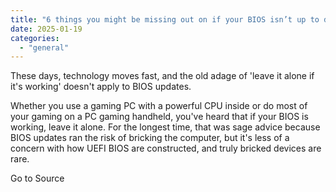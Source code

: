 ```yaml
---
title: "6 things you might be missing out on if your BIOS isn’t up to date"
date: 2025-01-19
categories: 
  - "general"
---
```


These days, technology moves fast, and the old adage of 'leave it alone if it's working' doesn't apply to BIOS updates.

Whether you use a gaming PC with a powerful CPU inside or do most of your gaming on a PC gaming handheld, you've heard that if your BIOS is working, leave it alone. For the longest time, that was sage advice because BIOS updates ran the risk of bricking the computer, but it's less of a concern with how UEFI BIOS are constructed, and truly bricked devices are rare.

Go to Source
